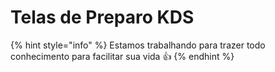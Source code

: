 # Telas de Preparo KDS

{% hint style="info" %}
Estamos trabalhando para trazer todo conhecimento para facilitar sua vida 👍
{% endhint %}

